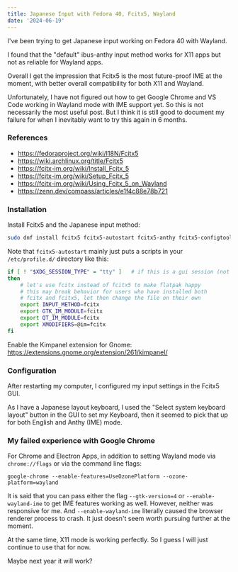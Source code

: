 ```yaml
---
title: Japanese Input with Fedora 40, Fcitx5, Wayland
date: '2024-06-19'
---
```


I've been trying to get Japanese input working on Fedora 40 with Wayland.

I found that the "default" ibus-anthy input method works for X11 apps but not as
reliable for Wayland apps.

Overall I get the impression that Fcitx5 is the most future-proof IME at the
moment, with better overall compatibility for both X11 and Wayland.

Unfortunately, I have not figured out how to get Google Chrome and VS Code
working in Wayland mode with IME support yet. So this is not necessarily the
most useful post. But I think it is still good to document my failure for when I
inevitably want to try this again in 6 months.

### References

- https://fedoraproject.org/wiki/I18N/Fcitx5
- https://wiki.archlinux.org/title/Fcitx5
- https://fcitx-im.org/wiki/Install_Fcitx_5
- https://fcitx-im.org/wiki/Setup_Fcitx_5
- https://fcitx-im.org/wiki/Using_Fcitx_5_on_Wayland
- https://zenn.dev/compass/articles/e1f4c88e78b721

### Installation

Install Fcitx5 and the Japanese input method:

```sh
sudo dnf install fcitx5 fcitx5-autostart fcitx5-anthy fcitx5-configtool
```

Note that `fcitx5-autostart` mainly just puts a scripts in your
`/etc/profile.d/` directory like this:

```sh
if [ ! "$XDG_SESSION_TYPE" = "tty" ]   # if this is a gui session (not tty)
then
    # let's use fcitx instead of fcitx5 to make flatpak happy
    # this may break behavior for users who have installed both
    # fcitx and fcitx5, let then change the file on their own
    export INPUT_METHOD=fcitx
    export GTK_IM_MODULE=fcitx
    export QT_IM_MODULE=fcitx
    export XMODIFIERS=@im=fcitx
fi
```

Enable the Kimpanel extension for Gnome:
https://extensions.gnome.org/extension/261/kimpanel/

### Configuration

After restarting my computer, I configured my input settings in the Fcitx5 GUI.

As I have a Japanese layout keyboard, I used the "Select system keyboard layout"
button in the GUI to set my Keyboard, then it seemed to pick that up for both
English and Anthy (IME) mode.

### My failed experience with Google Chrome

For Chrome and Electron Apps, in addition to setting Wayland mode via
`chrome://flags` or via the command line flags:

```
google-chrome --enable-features=UseOzonePlatform --ozone-platform=wayland
```

It is said that you can pass either the flag `--gtk-version=4` or
`--enable-wayland-ime` to get IME features working as well. However, neither was
responsive for me. And `--enable-wayland-ime` literally caused the browser
renderer process to crash. It just doesn't seem worth pursuing further at the
moment.

At the same time, X11 mode is working perfectly. So I guess I will just continue
to use that for now.

Maybe next year it will work?

